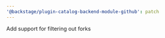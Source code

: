 ```yaml
---
'@backstage/plugin-catalog-backend-module-github': patch
---
```


Add support for filtering out forks
